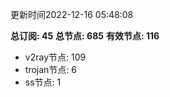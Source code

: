 更新时间2022-12-16 05:48:08

**总订阅: 45**
**总节点: 685**
**有效节点: 116**
- v2ray节点: 109
- trojan节点: 6
- ss节点: 1

